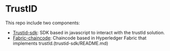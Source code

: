 # TrustID
This repo include two components:
- [Trustid-sdk](trustid-sdk/README.md): SDK  based in javascript to interact with the trustId solution.
- [Fabric-chaincode](fabric-chaincode/README.md): Chaincode based in Hyperledger Fabric that implements trustId.(trustid-sdk/README.md)
 
